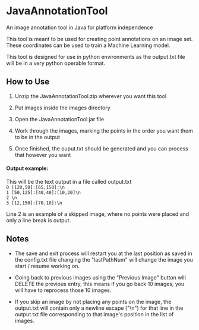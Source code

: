 # JavaAnnotationTool
An image annotation tool in Java for platform independence 

This tool is meant to be used for creating point annotations on an image set.
These coordinates can be used to train a Machine Learning model.

This tool is designed for use in python environments as the output.txt file will be
in a very python operable format.

## How to Use

1. Unzip the JavaAnnotationTool.zip wherever you want this tool

2. Put images inside the images directory

3. Open the JavaAnnotationTool.jar file

4. Work through the images, marking the points in the order you want them to be in the output

5. Once finished, the ouput.txt should be generated and you can process that however you want

  #### Output example:
  This will be the text output in a file called output.txt \
 `0 [120,50]:[65,150]:\n`<br>
 `1 [50,125]:[40,40]:[10,20]\n`<br>
 `2 \n`<br>
 `3 [12,150]:[70,10]:\n`

  Line 2 is an example of a skipped image, where no points were placed and only a line break is output.
## Notes

- The save and exit process will restart you at the last position as saved in the config.txt file
  changing the "lastPathNum" will change the image you start / resume working on.

- Going back to previous images using the "Previous Image" button will DELETE the previous entry,
    this means if you go back 10 images, you will have to reprocess those 10 images.

- If you skip an image by not placing any points on the image, the output.txt will contain only a 
    newline escape ("\n") for that line in the output.txt file corresponding to that image's position
    in the list of images. 
